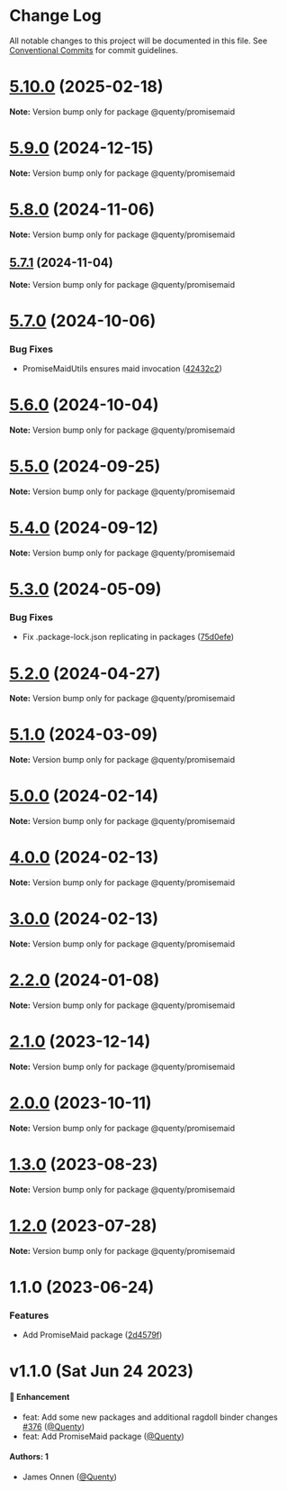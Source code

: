 # Change Log

All notable changes to this project will be documented in this file.
See [Conventional Commits](https://conventionalcommits.org) for commit guidelines.

# [5.10.0](https://github.com/Quenty/NevermoreEngine/compare/@quenty/promisemaid@5.9.0...@quenty/promisemaid@5.10.0) (2025-02-18)

**Note:** Version bump only for package @quenty/promisemaid





# [5.9.0](https://github.com/Quenty/NevermoreEngine/compare/@quenty/promisemaid@5.8.0...@quenty/promisemaid@5.9.0) (2024-12-15)

**Note:** Version bump only for package @quenty/promisemaid





# [5.8.0](https://github.com/Quenty/NevermoreEngine/compare/@quenty/promisemaid@5.7.1...@quenty/promisemaid@5.8.0) (2024-11-06)

**Note:** Version bump only for package @quenty/promisemaid





## [5.7.1](https://github.com/Quenty/NevermoreEngine/compare/@quenty/promisemaid@5.7.0...@quenty/promisemaid@5.7.1) (2024-11-04)

**Note:** Version bump only for package @quenty/promisemaid





# [5.7.0](https://github.com/Quenty/NevermoreEngine/compare/@quenty/promisemaid@5.6.0...@quenty/promisemaid@5.7.0) (2024-10-06)


### Bug Fixes

* PromiseMaidUtils ensures maid invocation ([42432c2](https://github.com/Quenty/NevermoreEngine/commit/42432c2e789b5c97d2d38e40cec16c8ec2130136))





# [5.6.0](https://github.com/Quenty/NevermoreEngine/compare/@quenty/promisemaid@5.5.0...@quenty/promisemaid@5.6.0) (2024-10-04)

**Note:** Version bump only for package @quenty/promisemaid





# [5.5.0](https://github.com/Quenty/NevermoreEngine/compare/@quenty/promisemaid@5.4.0...@quenty/promisemaid@5.5.0) (2024-09-25)

**Note:** Version bump only for package @quenty/promisemaid





# [5.4.0](https://github.com/Quenty/NevermoreEngine/compare/@quenty/promisemaid@5.3.0...@quenty/promisemaid@5.4.0) (2024-09-12)

**Note:** Version bump only for package @quenty/promisemaid





# [5.3.0](https://github.com/Quenty/NevermoreEngine/compare/@quenty/promisemaid@5.2.0...@quenty/promisemaid@5.3.0) (2024-05-09)


### Bug Fixes

* Fix .package-lock.json replicating in packages ([75d0efe](https://github.com/Quenty/NevermoreEngine/commit/75d0efeef239f221d93352af71a5b3e930ec23c5))





# [5.2.0](https://github.com/Quenty/NevermoreEngine/compare/@quenty/promisemaid@5.1.0...@quenty/promisemaid@5.2.0) (2024-04-27)

**Note:** Version bump only for package @quenty/promisemaid





# [5.1.0](https://github.com/Quenty/NevermoreEngine/compare/@quenty/promisemaid@5.0.0...@quenty/promisemaid@5.1.0) (2024-03-09)

**Note:** Version bump only for package @quenty/promisemaid





# [5.0.0](https://github.com/Quenty/NevermoreEngine/compare/@quenty/promisemaid@4.0.0...@quenty/promisemaid@5.0.0) (2024-02-14)

**Note:** Version bump only for package @quenty/promisemaid





# [4.0.0](https://github.com/Quenty/NevermoreEngine/compare/@quenty/promisemaid@3.0.0...@quenty/promisemaid@4.0.0) (2024-02-13)

**Note:** Version bump only for package @quenty/promisemaid





# [3.0.0](https://github.com/Quenty/NevermoreEngine/compare/@quenty/promisemaid@2.2.0...@quenty/promisemaid@3.0.0) (2024-02-13)

**Note:** Version bump only for package @quenty/promisemaid





# [2.2.0](https://github.com/Quenty/NevermoreEngine/compare/@quenty/promisemaid@2.1.0...@quenty/promisemaid@2.2.0) (2024-01-08)

**Note:** Version bump only for package @quenty/promisemaid





# [2.1.0](https://github.com/Quenty/NevermoreEngine/compare/@quenty/promisemaid@2.0.0...@quenty/promisemaid@2.1.0) (2023-12-14)

**Note:** Version bump only for package @quenty/promisemaid





# [2.0.0](https://github.com/Quenty/NevermoreEngine/compare/@quenty/promisemaid@1.3.0...@quenty/promisemaid@2.0.0) (2023-10-11)

**Note:** Version bump only for package @quenty/promisemaid





# [1.3.0](https://github.com/Quenty/NevermoreEngine/compare/@quenty/promisemaid@1.2.0...@quenty/promisemaid@1.3.0) (2023-08-23)

**Note:** Version bump only for package @quenty/promisemaid





# [1.2.0](https://github.com/Quenty/NevermoreEngine/compare/@quenty/promisemaid@1.1.0...@quenty/promisemaid@1.2.0) (2023-07-28)

**Note:** Version bump only for package @quenty/promisemaid





# 1.1.0 (2023-06-24)


### Features

* Add PromiseMaid package ([2d4579f](https://github.com/Quenty/NevermoreEngine/commit/2d4579ff1c6020e0394ef07416565a8ac051fbce))





# v1.1.0 (Sat Jun 24 2023)

#### 🚀 Enhancement

- feat: Add some new packages and additional ragdoll binder changes [#376](https://github.com/Quenty/NevermoreEngine/pull/376) ([@Quenty](https://github.com/Quenty))
- feat: Add PromiseMaid package ([@Quenty](https://github.com/Quenty))

#### Authors: 1

- James Onnen ([@Quenty](https://github.com/Quenty))
